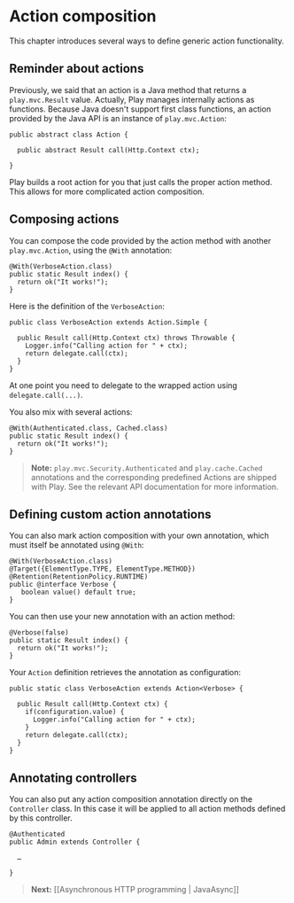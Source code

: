 # Action composition

This chapter introduces several ways to define generic action functionality.

## Reminder about actions

Previously, we said that an action is a Java method that returns a `play.mvc.Result` value. Actually, Play manages internally actions as functions. Because Java doesn't support first class functions, an action provided by the Java API is an instance of `play.mvc.Action`:

```
public abstract class Action {
    
  public abstract Result call(Http.Context ctx);    
    
}
```

Play builds a root action for you that just calls the proper action method. This allows for more complicated action composition.

## Composing actions

You can compose the code provided by the action method with another `play.mvc.Action`, using the `@With` annotation:

```
@With(VerboseAction.class)
public static Result index() {
  return ok("It works!");
}
```

Here is the definition of the `VerboseAction`:

```
public class VerboseAction extends Action.Simple {

  public Result call(Http.Context ctx) throws Throwable {
    Logger.info("Calling action for " + ctx);
    return delegate.call(ctx);
  }
}
```

At one point you need to delegate to the wrapped action using `delegate.call(...)`.

You also mix with several actions:

```
@With(Authenticated.class, Cached.class)
public static Result index() {
  return ok("It works!");
}
```

> **Note:**  ```play.mvc.Security.Authenticated``` and ```play.cache.Cached``` annotations and the corresponding predefined Actions are shipped with Play. See the relevant API documentation for more information.


## Defining custom action annotations

You can also mark action composition with your own annotation, which must itself be annotated using `@With`:

```
@With(VerboseAction.class)
@Target({ElementType.TYPE, ElementType.METHOD})
@Retention(RetentionPolicy.RUNTIME)
public @interface Verbose {
   boolean value() default true;
}
```

You can then use your new annotation with an action method:

```
@Verbose(false)
public static Result index() {
  return ok("It works!");
}
```

Your `Action` definition retrieves the annotation as configuration:

```
public static class VerboseAction extends Action<Verbose> {

  public Result call(Http.Context ctx) {
    if(configuration.value) {
      Logger.info("Calling action for " + ctx);  
    }
    return delegate.call(ctx);
  }
}
```

## Annotating controllers

You can also put any action composition annotation directly on the `Controller` class. In this case it will be applied to all action methods defined by this controller.

```
@Authenticated
public Admin extends Controller {
    
  …
    
}
```

> **Next:** [[Asynchronous HTTP programming | JavaAsync]]